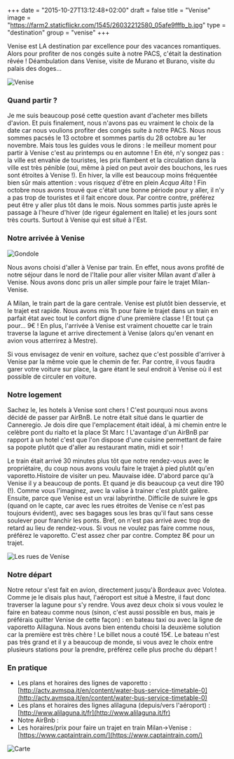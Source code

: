 +++
date = "2015-10-27T13:12:48+02:00"
draft = false
title = "Venise"
image = "https://farm2.staticflickr.com/1545/26032212580_05afe9fffb_b.jpg"
type = "destination"
group = "venise"
+++

Venise est LA destination par excellence pour des vacances romantiques. Alors pour profiter de nos congés suite à notre PACS, c'était la destination rêvée ! Déambulation dans Venise, visite de Murano et Burano, visite du palais des doges...

<!--more-->

![Venise](https://farm2.staticflickr.com/1545/26032212580_05afe9fffb_b.jpg)

### Quand partir ?
Je me suis beaucoup posé cette question avant d'acheter mes billets d'avion. Et puis finalement, nous n'avons pas eu vraiment le choix de la date car nous voulions profiter des congés suite à notre PACS. Nous nous sommes pacsés le 13 octobre et sommes partis du 28 octobre au 1er novembre. Mais tous les guides vous le dirons :
le meilleur moment pour partir à Venise c'est au printemps ou en automne ! En été, n'y songez pas : la ville est envahie de touristes, les prix flambent et la circulation
dans la ville est très pénible (oui, même à pied on peut avoir des bouchons, les rues sont étroites à Venise !). En hiver, la ville est beaucoup moins fréquentée bien sûr mais attention :
vous risquez d'être en plein _Acqua Alta_ ! Fin octobre nous avons trouvé que c'était une bonne période pour y aller, il n'y a pas trop de touristes et il fait encore doux. Par contre
contre, préférez peut être y aller plus tôt dans le mois. Nous sommes partis juste après le passage à l'heure d'hiver (de rigeur également en Italie) et les jours sont très courts.
Surtout à Venise qui est situé à l'Est.

### Notre arrivée à Venise

![Gondole](https://farm6.staticflickr.com/5780/23108881660_0092c9c58d_b.jpg)

Nous avons choisi d'aller à Venise par train. En effet, nous avons profité de notre séjour dans le nord de l'Italie pour aller visiter Milan avant d'aller
à Venise. Nous avons donc pris un aller simple pour faire le trajet Milan-Venise.

A Milan, le train part de la gare centrale. Venise est plutôt bien desservie, et le trajet est rapide. Nous avons mis 1h pour faire le trajet dans un train en parfait état avec tout le confort digne d'une première classe ! Et tout ça pour... 9€ ! En plus, l'arrivée à Venise est vraiment chouette car le train traverse la lagune
et arrive directement à Venise (alors qu'en venant en avion vous atterrirez à Mestre).

Si vous envisagez de venir en voiture, sachez que c'est possible d'arriver à Venise par la même voie que le chemin de fer. Par contre, il vous faudra garer votre voiture sur place,
la gare étant le seul endroit à Venise où il est possible de circuler en voiture.


### Notre logement
Sachez le, les hotels à Venise sont chers ! C'est pourquoi nous avons décidé de passer par AirBnB.
Le notre était situé dans le quartier de Canneregio. Je dois dire que l'emplacement était idéal, à mi chemin entre le celèbre pont du rialto
et la place St Marc ! L'avantage d'un AirBnB par rapport à un hotel c'est que l'on dispose d'une cuisine permettant
de faire sa popote plutôt que d'aller au restaurant matin, midi et soir !

Le train était arrivé 30 minutes plus tôt que notre rendez-vous avec le propriétaire, du coup nous avons voulu faire le trajet à pied plutôt qu'en vaporetto.Histoire de visiter un peu. Mauvaise idée. D'abord parce qu'à Venise
il y a beaucoup de ponts. Et quand je dis beaucoup ça veut dire 190 (!). Comme vous l'imaginez, avec la valise à trainer c'est plutôt galère.
Ensuite, parce que Venise est un vrai labyrinthe. Difficile de suivre le gps (quand on le capte, car avec les rues étroites
de Venise ce n'est pas toujours évident), avec ses bagages sous les bras qu'il faut sans cesse soulever pour franchir les ponts.
Bref, on n'est pas arrivé avec trop de retard au lieu de rendez-vous.
Si vous ne voulez pas faire comme nous, préférez le vaporetto. C'est assez cher par contre. Comptez 8€ pour un trajet.

![Les rues de Venise](https://farm1.staticflickr.com/706/23086980109_55074932c7_b.jpg)


### Notre départ
Notre retour s'est fait en avion, directement jusqu'à Bordeaux avec Volotea. Comme je le disais plus haut, l'aéroport est
situé à Mestre, il faut donc traverser la lagune pour s'y rendre. Vous avez deux choix si vous voulez le faire en bateau comme nous (sinon, c'est aussi possible en bus, mais je préférais quitter Venise de cette façon) : en bateau taxi ou avec la ligne de vaporetto Alilaguna.
Nous avons bien entendu choisi la deuxième solution car la première est très chère ! Le billet nous a couté 15€.
Le bateau n'est pas très grand et il y a beaucoup de monde, si vous avez le choix entre plusieurs stations pour la prendre, préférez celle plus proche du départ !

### En pratique
* Les plans et horaires des lignes de vaporetto : [http://actv.avmspa.it/en/content/water-bus-service-timetable-0](http://actv.avmspa.it/en/content/water-bus-service-timetable-0)
* Les plans et horaires des lignes alilaguna (depuis/vers l'aéroport) : [http://www.alilaguna.it/fr](http://www.alilaguna.it/fr)
* Notre AirBnb :
* Les horaires/prix pour faire un trajet en train Milan->Venise : [https://www.captaintrain.com/](https://www.captaintrain.com/)

![Carte](https://api.mapbox.com/styles/v1/cmorice/cimunwbt100az9wnjasklxru9/static/12.336862,45.456111,10.70,0.00,0.00/600x400?access_token=pk.eyJ1IjoiY21vcmljZSIsImEiOiJjaW11bnRocnkwMDgyd2VtMnM4eWdoYmdmIn0.5XzsInN_Lic1A3ZIKxYn0w)
